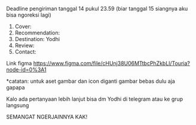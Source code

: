 Deadline pengiriman tanggal 14 pukul 23.59 (biar tanggal 15 siangnya aku bisa ngoreksi lagi)

1. Cover:           
2. Recommendation:  
3. Destination:     Yodhi
4. Review:          
5. Contact:         

Link figma
https://www.figma.com/file/cHUnj38U06MTtbcPhZkbLl/Touria?node-id=0%3A1

*catatan: untuk aset gambar dan icon diganti gambar bebas dulu aja gapapa

Kalo ada pertanyaan lebih lanjut bisa dm Yodhi di telegram atau ke grup langsung

SEMANGAT NGERJAINNYA KAK!
